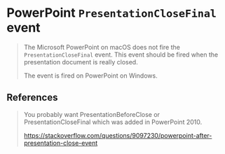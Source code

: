 # PowerPoint `PresentationCloseFinal` event

> The Microsoft PowerPoint on macOS does not fire the `PresentationCloseFinal` event.
> This event should be fired when the presentation document is really closed.
>
> The event is fired on PowerPoint on Windows.



## References

> You probably want PresentationBeforeClose or PresentationCloseFinal which was added in PowerPoint 2010.
>
> <https://stackoverflow.com/questions/9097230/powerpoint-after-presentation-close-event>
